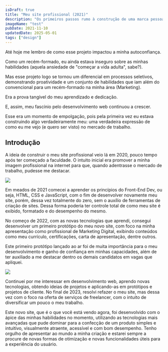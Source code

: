 ```yaml
---
isDraft: true
title: "Meu site profissional (2021)"
description: "Os primeiros passos rumo à construção de uma marca pessoal como profissional de Marketing."
imageName: "test"
pubDate: 2021-11-10
updatedDate: 2025-05-01
tags: ["design"]
---
```


Até hoje me lembro de como esse projeto impactou a minha autoconfiança.

Como um recém-formado, eu ainda estava inseguro sobre as minhas habilidades (aquela ansiedade de "começar a vida adulta", sabe?).

Mas esse projeto logo se tornou um diferencial em processos seletivos, demonstrando proatividade e um conjunto de habilidades que iam além do convencional para um recém-formado na minha área (Marketing).

Era a prova tangível do meu aprendizado e dedicação.

E, assim, meu fascínio pelo desenvolvimento web continuou a crescer.

Esse era um momento de empolgação, pois pela primeira vez eu estava construindo algo verdadeiramente meu: uma verdadeira expressão de como eu me vejo (e quero ser visto) no mercado de trabalho.

## Introdução

A ideia de construir o meu site profissional veio lá em 2020, pouco tempo após ter começado a faculdade. O intuito inicial era promover a minha imagem profissional na internet para que, quando adentrasse o mercado de trabalho, pudesse me destacar.

![](https://andremourasantos.com.br/assets/image-1-wUR_c4Fp.png)

Em meados de 2021 comecei a aprender os princípios do Front-End Dev, ou seja, HTML, CSS e JavaScript, com o fim de desenvolver novamente meu site, porém, dessa vez totalmente do zero, sem o auxílio de ferramentas de criação de sites. Dessa forma poderia ter controle total de como meu site é exibido, formatado e do desempenho do mesmo.

No começo de 2022, com as novas tecnologias que aprendi, consegui desenvolver um primeiro protótipo do meu novo site, com foco na minha apresentação como profissional de Marketing Digital, exibindo conteúdos como meu currículo, certificações, carta de apresentação, dentre outros.

Este primeiro protótipo lançado ao ar foi de muita importância para o meu desenvolvimento e ganho de confiança em minhas capacidades, além de ter auxiliado a me destacar dentro os demais candidatos em vagas que apliquei.

![](https://andremourasantos.com.br/assets/image-2-76Zslity.png)

Continuei por me interessar em desenvolvimento web, aprendo novas tecnologias, obtendo ideias de projetos e aplicando-as em protótipos e projetos de cliente. No final de 2023, resolvi refazer o meu site, mas dessa vez com o foco na oferta de serviços de freelancer, com o intuito de diversificar um pouco o meu trabalho.

Este novo site, que é o que você está vendo agora, foi desenvolvido com o ápice das minhas habilidades no momento, utilizando as tecnologias mais avançadas que pude dominar para a confecção de um produto simples e intuitivo, visualmente atraente, acessível e com bom desempenho. Tenho orgulho de apresentar ao mundo a minha criação e estarei sempre a procure de novas formas de otimização e novas funcionalidades úteis para a experiência do usuário.